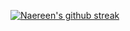 [![Naereen's github streak](https://github-readme-streak-stats.herokuapp.com/?user=ledjay&theme=blue-green)](https://github.com/DenverCoder1/github-readme-streak-stats)

